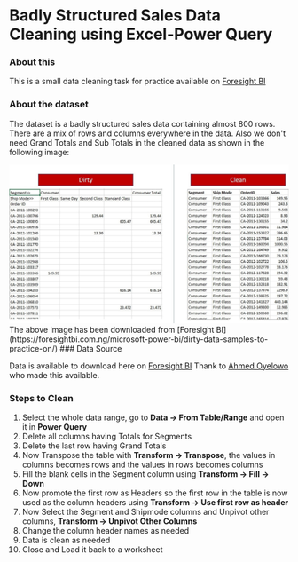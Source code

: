 # Badly Structured Sales Data Cleaning using Excel-Power Query

### About this

This is a small data cleaning task for practice available on [Foresight BI](https://foresightbi.com.ng/microsoft-power-bi/dirty-data-samples-to-practice-on/)

### About the dataset

The dataset is a badly structured sales data containing almost 800 rows. There are a mix of rows and columns everywhere in the data. Also we don't need Grand Totals and Sub Totals in the cleaned data as shown in the following image:

<img src="Images/DirtyToClean.jpg">
The above image has been downloaded from [Foresight BI](https://foresightbi.com.ng/microsoft-power-bi/dirty-data-samples-to-practice-on/)
### Data Source

Data is available to download here on [Foresight BI](https://foresightbi.com.ng/wp-content/uploads/2020/05/1.-Badly-Structured-Sales-Data-1.xlsx)
Thank to [Ahmed Oyelowo](https://foresightbi.com.ng/author/4eyes/) who made this available.

### Steps to Clean

1. Select the whole data range, go to **Data -> From Table/Range** and open it in **Power Query** 
2. Delete all columns having Totals for Segments
3. Delete the last row having Grand Totals
4. Now Transpose the table with **Transform  -> Transpose**, the values in columns becomes rows and the values in rows becomes columns
5. Fill the blank cells in the Segment column using **Transform -> Fill -> Down**
6. Now promote the first row as Headers so the first row in the table is now used as the column headers using **Transform -> Use first row as header**
7. Now Select the Segment and Shipmode columns and Unpivot other columns, **Transform -> Unpivot Other Columns**
8. Change the column header names as needed
9. Data is clean as needed
10. Close and Load it back to a worksheet

